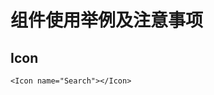 # 组件使用举例及注意事项

## Icon

```vue
<Icon name="Search"></Icon>
```

<!--elIcon实例 已全局配置 name输入对应elIcon即可-->

